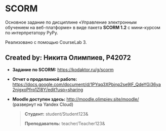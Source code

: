 # SCORM
Основное задание по дисциплине «Управление электронным обучением на веб-платформе» в виде пакета **SCORM 1.2** с мини-курсом по интерпретатору PyPy.

Реализовано с помощью CourseLab 3.

## **Created by:** Никита Олимпиев, P42072


* **Задание по SCORM:** https://kodaktor.ru/g/scorm
* **Отчет о проделанной работе:** https://docs.google.com/document/d/1PYqq3XPbjnp2se9lF_QdeYGi36ya2njgxoPfrp1ZI8Y/edit?usp=sharing
* **Moodle доступен здесь:** http://moodle.olimpiev.site/moodle/ (развернут на Yandex Cloud)

  > **Студент:** student/Student123&
  > 
  > **Преподаватель:** teacher/Teacher123&

